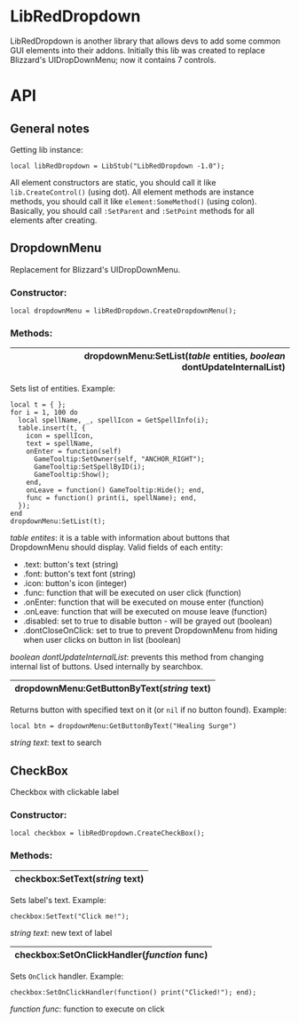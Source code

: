# LibRedDropdown  
LibRedDropdown is another library that allows devs to add some common GUI elements into their addons. Initially this lib was created to replace Blizzard's UIDropDownMenu; now it contains 7 controls.
# API
## General notes
Getting lib instance:
```
local libRedDropdown = LibStub("LibRedDropdown -1.0");
```
All element constructors are static, you should call it like `lib.CreateControl()` (using dot). All element methods are instance methods, you should call it like `element:SomeMethod()` (using colon).  
Basically, you should call `:SetParent` and `:SetPoint` methods for all elements after creating.  
## DropdownMenu
Replacement for Blizzard's UIDropDownMenu.  
### Constructor:  
```
local dropdownMenu = libRedDropdown.CreateDropdownMenu();
```
### Methods:  
| **dropdownMenu:SetList(_table_ entities, _boolean_ dontUpdateInternalList)** |
|--:|

Sets list of entities. Example:  
```
local t = { };
for i = 1, 100 do
  local spellName, _, spellIcon = GetSpellInfo(i);
  table.insert(t, {
    icon = spellIcon,
    text = spellName,
    onEnter = function(self)
      GameTooltip:SetOwner(self, "ANCHOR_RIGHT");
      GameTooltip:SetSpellByID(i);
      GameTooltip:Show();
    end,
    onLeave = function() GameTooltip:Hide(); end,
    func = function() print(i, spellName); end,
  });
end
dropdownMenu:SetList(t);
```  
_table entites_: it is a table with information about buttons that DropdownMenu should display. Valid fields of each entity:  
  * .text: button's text (string)  
  * .font: button's text font (string)  
  * .icon: button's icon (integer)  
  * .func: function that will be executed on user click (function)  
  * .onEnter: function that will be executed on mouse enter (function)  
  * .onLeave: function that will be executed on mouse leave (function)  
  * .disabled: set to true to disable button - will be grayed out (boolean)  
  * .dontCloseOnClick: set to true to prevent DropdownMenu from hiding when user clicks on button in list (boolean)  

_boolean dontUpdateInternalList_: prevents this method from changing internal list of buttons. Used internally by searchbox.  
  
| **dropdownMenu:GetButtonByText(_string_ text)** |
|--:|

Returns button with specified text on it (or `nil` if no button found). Example:  
```
local btn = dropdownMenu:GetButtonByText("Healing Surge")
```
_string text_: text to search
## CheckBox
Checkbox with clickable label 
### Constructor:  
```
local checkbox = libRedDropdown.CreateCheckBox();
```
### Methods: 
| **checkbox:SetText(_string_ text)** |
|--:|

Sets label's text. Example:  
```
checkbox:SetText("Click me!");
```
_string text_: new text of label  

| **checkbox:SetOnClickHandler(_function_ func)** |
|--:|

Sets `OnClick` handler. Example:  
```
checkbox:SetOnClickHandler(function() print("Clicked!"); end);
```
_function func_: function to execute on click
